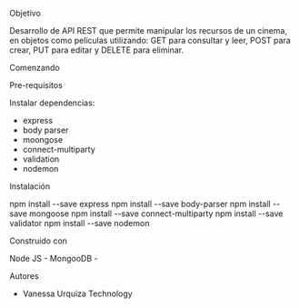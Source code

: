 Objetivo

Desarrollo de API REST que permite manipular los recursos de un cinema,
en objetos como películas utilizando:
GET para consultar y leer, 
POST para crear, 
PUT para editar y 
DELETE para eliminar.


Comenzando



Pre-requisitos

Instalar dependencias:
- express
- body parser
- moongose
- connect-multiparty
- validation
- nodemon




Instalación

npm install --save express
npm install --save body-parser
npm install --save mongoose
npm install --save connect-multiparty
npm install --save validator
npm install --save nodemon


Construido con

Node JS - 
MongooDB - 



Autores

* Vanessa Urquiza Technology